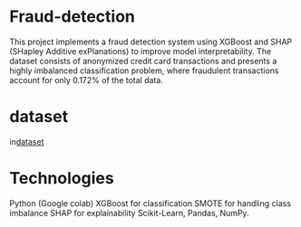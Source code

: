 # Fraud-detection
This project implements a fraud detection system using XGBoost and SHAP (SHapley Additive exPlanations) to improve model interpretability. The dataset consists of anonymized credit card transactions and presents a highly imbalanced classification problem, where fraudulent transactions account for only 0.172% of the total data.

# dataset
in[dataset](#https://www.kaggle.com/datasets/mlg-ulb/creditcardfraud)

# Technologies
Python (Google colab)
XGBoost for classification
SMOTE for handling class imbalance
SHAP for explainability
Scikit-Learn, Pandas, NumPy.
